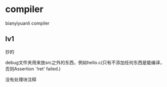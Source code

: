 # compiler
bianyiyuanli compiler

## lv1 
抄的    

debug文件夹用来放src之外的东西，例如hello.c(只有不添加任何东西是能编译，否则Assertion `!ret' failed.)

没有处理块注释